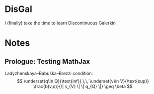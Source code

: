 # DisGal
I (finally) take the time to learn Discontinuous Galerkin

# Notes

## Prologue: Testing MathJax

Ladyzhenskaya–Babuška–Brezzi condition:
$$ \underset{q\in Q}{\text{inf}} \,\, \underset{v\in V}{\text{sup}} \frac{b(v,q)}{\| v_{V} \| \| q_{Q} \|} \geq \beta $$

## 

